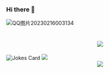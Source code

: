 ### Hi there 👋
![QQ图片20230216003134](https://user-images.githubusercontent.com/82720456/219098341-73fee21a-db9b-4e40-88e7-3ffc487c3192.png)

<h1 align="center">
  <a href="https://sunguoqi.com/">
    <img src="https://readme-typing-svg.herokuapp.com/?lines=console.log(%22Hello%2C%20World!%22);HELLO!&center=true&size=27">
  </a>
</h1>
<img src="https://readme-jokes.vercel.app/api?hideBorder&bgColor=%23121212" alt="Jokes Card" />
<img src="https://quotes-github-readme.vercel.app/api?type=horizontal&theme=dark" />
<div align="center">
    <img  src="https://github-readme-streak-stats.herokuapp.com/?user=yzyzyyzz&theme=dark&hide_border=true" />
</div>

<!--
**yzyzyyzz/yzyzyyzz** is a ✨ _special_ ✨ repository because its `README.md` (this file) appears on your GitHub profile.

[![GitHub Streak](https://github-readme-streak-stats.herokuapp.com/?user=yzyzyyzz&theme=dark&hide_border=true)](https://git.io/streak-stats)
<div align="center">
    <img src="https://activity-graph.herokuapp.com/graph?username=yzyzyyzz&theme=xcode" />
</div>
[![Sunshine's GitHub Activity Graph](https://activity-graph.herokuapp.com/graph?username=yzyzyyzz&theme=xcode)](https://github.com/yzyzyyzz)



Here are some ideas to get you started:

- 🔭 I’m currently working on ...
- 🌱 I’m currently learning ...
- 👯 I’m looking to collaborate on ...
- 🤔 I’m looking for help with ...
- 💬 Ask me about ...
- 📫 How to reach me: ...
- 😄 Pronouns: ...
- ⚡ Fun fact: ...
-->
